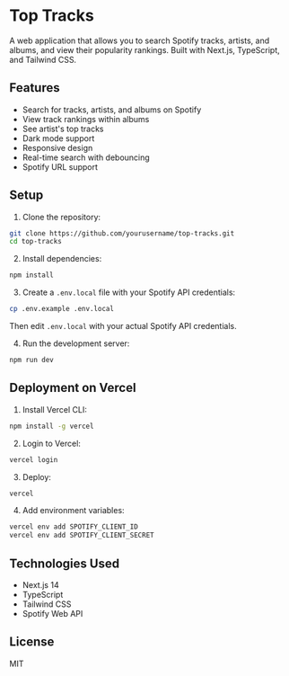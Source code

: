 # Top Tracks

A web application that allows you to search Spotify tracks, artists, and albums, and view their popularity rankings. Built with Next.js, TypeScript, and Tailwind CSS.

## Features

- Search for tracks, artists, and albums on Spotify
- View track rankings within albums
- See artist's top tracks
- Dark mode support
- Responsive design
- Real-time search with debouncing
- Spotify URL support

## Setup

1. Clone the repository:
```bash
git clone https://github.com/yourusername/top-tracks.git
cd top-tracks
```

2. Install dependencies:
```bash
npm install
```

3. Create a `.env.local` file with your Spotify API credentials:
```bash
cp .env.example .env.local
```
Then edit `.env.local` with your actual Spotify API credentials.

4. Run the development server:
```bash
npm run dev
```

## Deployment on Vercel

1. Install Vercel CLI:
```bash
npm install -g vercel
```

2. Login to Vercel:
```bash
vercel login
```

3. Deploy:
```bash
vercel
```

4. Add environment variables:
```bash
vercel env add SPOTIFY_CLIENT_ID
vercel env add SPOTIFY_CLIENT_SECRET
```

## Technologies Used

- Next.js 14
- TypeScript
- Tailwind CSS
- Spotify Web API

## License

MIT
